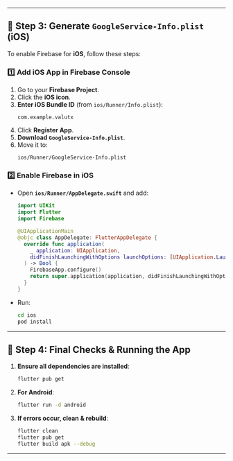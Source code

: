 
---

## **🔹 Step 3: Generate `GoogleService-Info.plist` (iOS)**
To enable Firebase for **iOS**, follow these steps:

### **1️⃣ Add iOS App in Firebase Console**
1. Go to your **Firebase Project**.
2. Click the **iOS icon**.
3. **Enter iOS Bundle ID** (from `ios/Runner/Info.plist`):
   ```
   com.example.valutx
   ```
4. Click **Register App**.
5. **Download `GoogleService-Info.plist`**.
6. Move it to:
   ```
   ios/Runner/GoogleService-Info.plist
   ```

### **2️⃣ Enable Firebase in iOS**
- Open **`ios/Runner/AppDelegate.swift`** and add:
  ```swift
  import UIKit
  import Flutter
  import Firebase

  @UIApplicationMain
  @objc class AppDelegate: FlutterAppDelegate {
    override func application(
      _ application: UIApplication,
      didFinishLaunchingWithOptions launchOptions: [UIApplication.LaunchOptionsKey: Any]?
    ) -> Bool {
      FirebaseApp.configure()
      return super.application(application, didFinishLaunchingWithOptions: launchOptions)
    }
  }
  ```
- Run:
  ```sh
  cd ios
  pod install
  ```

---

## **🔹 Step 4: Final Checks & Running the App**
1. **Ensure all dependencies are installed**:
   ```sh
   flutter pub get
   ```
2. **For Android**:
   ```sh
   flutter run -d android
   ```
3. **If errors occur, clean & rebuild**:
   ```sh
   flutter clean
   flutter pub get
   flutter build apk --debug
   ```

---